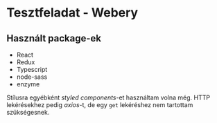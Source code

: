# Tesztfeladat - Webery

## Használt package-ek

- React
- Redux
- Typescript
- node-sass
- enzyme

Stílusra egyébként *styled components*-et használtam volna még. HTTP lekérésekhez pedig *axios*-t, de egy `get` lekéréshez nem tartottam szükségesnek.
